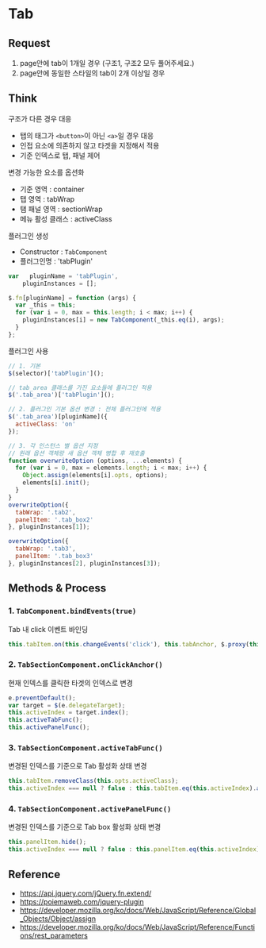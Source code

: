 # Tab
## Request
1. page안에 tab이 1개일 경우 (구조1, 구조2 모두 풀어주세요.)
2. page안에 동일한 스타일의 tab이 2개 이상일 경우

## Think
구조가 다른 경우 대응
  - 탭의 태그가 `<button>`이 아닌 `<a>`일 경우 대응
  - 인접 요소에 의존하지 않고 타겟을 지정해서 적용
  - 기준 인덱스로 탭, 패널 제어

변경 가능한 요소를 옵션화
  - 기준 영역 : container
  - 탭 영역 : tabWrap
  - 탬 패널 영역 : sectionWrap
  - 메뉴 활성 클래스 : activeClass
  
플러그인 생성
  - Constructor : `TabComponent`
  - 플러그인명 : 'tabPlugin'
  ```javascript
  var	pluginName = 'tabPlugin',
      pluginInstances = [];

  $.fn[pluginName] = function (args) {
    var _this = this;
    for (var i = 0, max = this.length; i < max; i++) {
      pluginInstances[i] = new TabComponent(_this.eq(i), args);
    }
  };
  ```

플러그인 사용
  ```javascript
  // 1. 기본
  $(selector)['tabPlugin']();

  // tab_area 클래스를 가진 요소들에 플러그인 적용
  $('.tab_area')['tabPlugin']();

  // 2. 플러그인 기본 옵션 변경 : 전체 플러그인에 적용
  $('.tab_area')[pluginName]({
    activeClass: 'on'
  });

  // 3. 각 인스턴스 별 옵션 지정
  // 원래 옵션 객체랑 새 옵션 객체 병합 후 재호출
  function overwriteOption (options, ...elements) {
    for (var i = 0, max = elements.length; i < max; i++) {
      Object.assign(elements[i].opts, options);
      elements[i].init();
    }
  }
  overwriteOption({
    tabWrap: '.tab2',
    panelItem: '.tab_box2'
  }, pluginInstances[1]);

  overwriteOption({
    tabWrap: '.tab3',
    panelItem: '.tab_box3'
  }, pluginInstances[2], pluginInstances[3]);
  ```

## Methods & Process
### 1. `TabComponent.bindEvents(true)`
Tab 내 click 이벤트 바인딩
```javascript
this.tabItem.on(this.changeEvents('click'), this.tabAnchor, $.proxy(this.onClickAnchor, this));
```

### 2. `TabSectionComponent.onClickAnchor()`
현재 인덱스를 클릭한 타겟의 인덱스로 변경
```javascript
e.preventDefault();
var target = $(e.delegateTarget);
this.activeIndex = target.index();
this.activeTabFunc();
this.activePanelFunc();
```

### 3. `TabSectionComponent.activeTabFunc()`
변경된 인덱스를 기준으로 Tab 활성화 상태 변경 
```javascript
this.tabItem.removeClass(this.opts.activeClass);
this.activeIndex === null ? false : this.tabItem.eq(this.activeIndex).addClass(this.opts.activeClass);
```

### 4. `TabSectionComponent.activePanelFunc()`
변경된 인덱스를 기준으로 Tab box 활성화 상태 변경
```javascript
this.panelItem.hide();
this.activeIndex === null ? false : this.panelItem.eq(this.activeIndex).show();
```

## Reference
- https://api.jquery.com/jQuery.fn.extend/
- https://poiemaweb.com/jquery-plugin
- https://developer.mozilla.org/ko/docs/Web/JavaScript/Reference/Global_Objects/Object/assign
- https://developer.mozilla.org/ko/docs/Web/JavaScript/Reference/Functions/rest_parameters